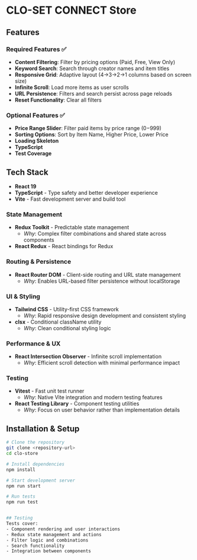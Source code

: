 # CLO-SET CONNECT Store

## Features

### Required Features ✅
- **Content Filtering**: Filter by pricing options (Paid, Free, View Only)
- **Keyword Search**: Search through creator names and item titles
- **Responsive Grid**: Adaptive layout (4→3→2→1 columns based on screen size)
- **Infinite Scroll**: Load more items as user scrolls
- **URL Persistence**: Filters and search persist across page reloads
- **Reset Functionality**: Clear all filters

### Optional Features ✅
- **Price Range Slider**: Filter paid items by price range ($0-$999)
- **Sorting Options**: Sort by Item Name, Higher Price, Lower Price
- **Loading Skeleton**
- **TypeScript**
- **Test Coverage**

## Tech Stack
- **React 19**
- **TypeScript** - Type safety and better developer experience
- **Vite** - Fast development server and build tool

### State Management
- **Redux Toolkit** - Predictable state management
  - *Why*: Complex filter combinations and shared state across components
- **React Redux** - React bindings for Redux

### Routing & Persistence  
- **React Router DOM** - Client-side routing and URL state management
  - *Why*: Enables URL-based filter persistence without localStorage

### UI & Styling
- **Tailwind CSS** - Utility-first CSS framework
  - *Why*: Rapid responsive design development and consistent styling
- **clsx** - Conditional className utility
  - *Why*: Clean conditional styling logic

### Performance & UX
- **React Intersection Observer** - Infinite scroll implementation
  - *Why*: Efficient scroll detection with minimal performance impact

### Testing
- **Vitest** - Fast unit test runner
  - *Why*: Native Vite integration and modern testing features
- **React Testing Library** - Component testing utilities
  - *Why*: Focus on user behavior rather than implementation details

## Installation & Setup

```bash
# Clone the repository
git clone <repository-url>
cd clo-store

# Install dependencies
npm install

# Start development server
npm run start

# Run tests
npm run test


## Testing
Tests cover:
- Component rendering and user interactions
- Redux state management and actions  
- Filter logic and combinations
- Search functionality
- Integration between components